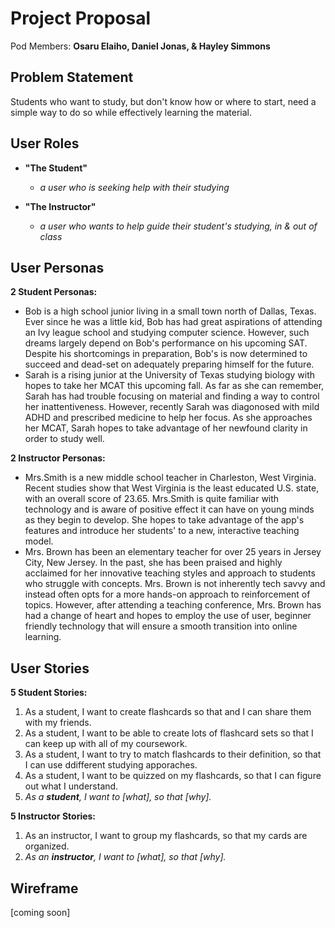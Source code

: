 # Project Proposal

Pod Members: **Osaru Elaiho, Daniel Jonas, & Hayley Simmons**


## Problem Statement

Students who want to study, but don't know how or where to start, need a simple way to do so while effectively learning the material.


## User Roles

- **"The Student"** 
  * *a user who is seeking help with their studying*

- **"The Instructor"**
  * *a user who wants to help guide their student's studying, in & out of class*


## User Personas

**2 Student Personas:**
 * Bob is a high school junior living in a small town north of Dallas, Texas. Ever since he was a little kid, Bob has had great aspirations of attending an Ivy league school and studying computer science. However, such dreams largely depend on Bob's performance on his upcoming SAT. Despite his shortcomings in preparation, Bob's is now determined to succeed and dead-set on adequately preparing himself for the future.
 * Sarah is a rising junior at the University of Texas studying biology with hopes to take her MCAT this upcoming fall. As far as she can remember, Sarah has had trouble focusing on material and finding a way to control her inattentiveness. However, recently Sarah was diagonosed with mild ADHD and prescribed medicine to help her focus. As she approaches her MCAT, Sarah hopes to take advantage of her newfound clarity in order to study well.

**2 Instructor Personas:**
 * Mrs.Smith is a new middle school teacher in Charleston, West Virginia. Recent studies show that West Virginia is the least educated U.S. state, with an overall score of 23.65. Mrs.Smith is quite familiar with technology and is aware of positive effect it can have on young minds as they begin to develop. She hopes to take advantage of the app's features and introduce her students' to a new, interactive teaching model. 
 * Mrs. Brown has been an elementary teacher for over 25 years in Jersey City, New Jersey. In the past, she has been praised and highly acclaimed for her innovative teaching styles and approach to students who struggle with concepts. Mrs. Brown is not inherently tech savvy and instead often opts for a more hands-on approach to reinforcement of topics. However, after attending a teaching conference, Mrs. Brown has had a change of heart and hopes to employ the use of user, beginner friendly technology that will ensure a smooth transition into online learning. 


## User Stories

**5 Student Stories:**
   1. As a student, I want to create flashcards so that and I can share them with my friends.
   2. As a student, I want to be able to create lots of flashcard sets so that I can keep up with all of my coursework.
   3. As a student, I want to try to match flashcards to their definition, so that I can use ddifferent studying apporaches.
   4. As a student, I want to be quizzed on my flashcards, so that I can figure out what I understand.
   5. *As a **student**, I want to [what], so that [why].*
 
**5 Instructor Stories:**
   1. As an instructor, I want to group my flashcards, so that my cards are organized.
   4. *As an **instructor**, I want to [what], so that [why].*


## Wireframe

[coming soon] 
